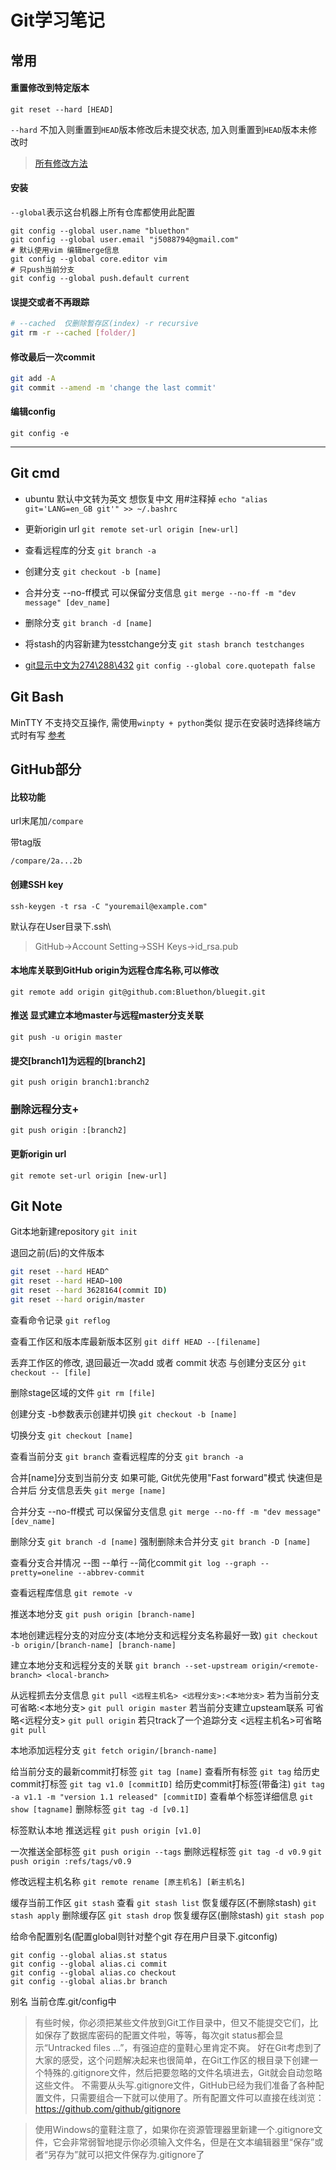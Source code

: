 Git学习笔记
===========

常用
---

#### 重置修改到特定版本

    git reset --hard [HEAD]
    
`--hard` 不加入则重置到`HEAD`版本修改后未提交状态, 加入则重置到`HEAD`版本未修改时

> [所有修改方法](http://gitbook.liuhui998.com/4_9.html)

#### 安装

`--global`表示这台机器上所有仓库都使用此配置

``` shell
git config --global user.name "bluethon"
git config --global user.email "j5088794@gmail.com"
# 默认使用vim 编辑merge信息
git config --global core.editor vim
# 只push当前分支
git config --global push.default current
```

#### 误提交或者不再跟踪

``` bash
# --cached  仅删除暂存区(index) -r recursive
git rm -r --cached [folder/]
```

#### 修改最后一次commit

``` bash
git add -A
git commit --amend -m 'change the last commit'
```

#### 编辑config

    git config -e

---

Git cmd
-------

- ubuntu 默认中文转为英文 想恢复中文 用#注释掉
`echo "alias git='LANG=en_GB git'" >> ~/.bashrc`

- 更新origin url
`git remote set-url origin [new-url]`

- 查看远程库的分支
`git branch -a`

- 创建分支
`git checkout -b [name]`

- 合并分支 --no-ff模式 可以保留分支信息
`git merge --no-ff -m "dev message" [dev_name]`

- 删除分支
`git branch -d [name]`

- 将stash的内容新建为tesstchange分支
`git stash branch testchanges`

- [git显示中文为274\288\432](https://gist.github.com/vkyii/1079783)
`git config --global core.quotepath false`

Git Bash
--------

MinTTY 不支持交互操作, 需使用`winpty + python`类似
提示在安装时选择终端方式时有写
[参考](https://www.zhihu.com/question/36142943/answer/81467036)


GitHub部分
---------

#### 比较功能

url末尾加`/compare`

带tag版

    /compare/2a...2b


#### 创建SSH key

`ssh-keygen -t rsa -C "youremail@example.com"`

默认存在User目录下.ssh\
> GitHub->Account Setting->SSH Keys->id_rsa.pub

#### 本地库关联到GitHub  origin为远程仓库名称,可以修改
`git remote add origin git@github.com:Bluethon/bluegit.git`

#### 推送 显式建立本地master与远程master分支关联
`git push -u origin master`

#### 提交[branch1]为远程的[branch2]
`git push origin branch1:branch2`

### 删除远程分支+
`git push origin :[branch2]`

#### 更新origin url
`git remote set-url origin [new-url]`

Git Note
--------

Git本地新建repository
`git init`

退回之前(后)的文件版本

``` bash
git reset --hard HEAD^
git reset --hard HEAD~100
git reset --hard 3628164(commit ID)
git reset --hard origin/master
```

查看命令记录
`git reflog`

查看工作区和版本库最新版本区别
`git diff HEAD --[filename]`

丢弃工作区的修改, 退回最近一次add 或者 commit 状态  与创建分支区分
`git checkout -- [file]`

删除stage区域的文件
`git rm [file]`

创建分支 -b参数表示创建并切换
`git checkout -b [name]`

切换分支
`git checkout [name]`

查看当前分支
`git branch`
查看远程库的分支
`git branch -a`

合并[name]分支到当前分支  如果可能, Git优先使用"Fast forward"模式 快速但是合并后 分支信息丢失
`git merge [name]`

合并分支 --no-ff模式 可以保留分支信息
`git merge --no-ff -m "dev message" [dev_name]`

删除分支
`git branch -d [name]`
强制删除未合并分支
`git branch -D [name]`

查看分支合并情况 --图 --单行 --简化commit
`git log --graph --pretty=oneline --abbrev-commit`

查看远程库信息
`git remote -v`

推送本地分支
`git push origin [branch-name]`

本地创建远程分支的对应分支(本地分支和远程分支名称最好一致)
`git checkout -b origin/[branch-name] [branch-name]`

建立本地分支和远程分支的关联
`git branch --set-upstream origin/<remote-branch> <local-branch>`

从远程抓去分支信息
`git pull <远程主机名> <远程分支>:<本地分支>`
 若为当前分支 可省略:<本地分支>
`git pull origin master`
 若当前分支建立upsteam联系 可省略<远程分支>
`git pull origin`
 若只track了一个追踪分支 <远程主机名>可省略
`git pull`

本地添加远程分支
`git fetch origin/[branch-name]`

给当前分支的最新commit打标签
`git tag [name]`
查看所有标签
`git tag`
给历史commit打标签
`git tag v1.0 [commitID]`
给历史commit打标签(带备注)
`git tag -a v1.1 -m "version 1.1 released" [commitID]`
查看单个标签详细信息
`git show [tagname]`
删除标签
`git tag -d [v0.1]`

标签默认本地 推送远程
`git push origin [v1.0]`

一次推送全部标签
`git push origin --tags`
删除远程标签
`git tag -d v0.9`
`git push origin :refs/tags/v0.9`

修改远程主机名称
`git remote rename [原主机名] [新主机名]`

缓存当前工作区
`git stash`
查看
`git stash list`
恢复缓存区(不删除stash)
`git stash apply`
删除缓存区
`git stash drop`
恢复缓存区(删除stash)
`git stash pop`

给命令配置别名(配置global则针对整个git 存在用户目录下.gitconfig)
```
git config --global alias.st status
git config --global alias.ci commit
git config --global alias.co checkout
git config --global alias.br branch
```
别名 当前仓库.git/config中



> 有些时候，你必须把某些文件放到Git工作目录中，但又不能提交它们，比如保存了数据库密码的配置文件啦，等等，每次git status都会显示“Untracked files ...”，有强迫症的童鞋心里肯定不爽。
好在Git考虑到了大家的感受，这个问题解决起来也很简单，在Git工作区的根目录下创建一个特殊的.gitignore文件，然后把要忽略的文件名填进去，Git就会自动忽略这些文件。
不需要从头写.gitignore文件，GitHub已经为我们准备了各种配置文件，只需要组合一下就可以使用了。所有配置文件可以直接在线浏览：https://github.com/github/gitignore

>使用Windows的童鞋注意了，如果你在资源管理器里新建一个.gitignore文件，它会非常弱智地提示你必须输入文件名，但是在文本编辑器里“保存”或者“另存为”就可以把文件保存为.gitignore了
